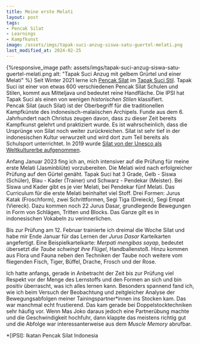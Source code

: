 ```yaml
---
title: Meine erste Melati
layout: post
tags:
- Pencak Silat
- Learnings
- Kampfkunst
image: /assets/imgs/tapak-suci-anzug-siswa-satu-guertel-melati.png 
last_modified_at: 2024-02-25
---
```

{%responsive_image path: assets/imgs/tapak-suci-anzug-siswa-satu-guertel-melati.png
alt: "Tapak Suci Anzug mit gelbem Grürtel und einer Melati"  %}
Seit Winter 2021 lerne ich [Pencak Silat](
https://www.tapak-suci.de/was-ist-pencak-silat/) 
im [Tapak Suci Stil](
https://www.tapak-suci.de/der-stil-tapak-suci/der-stil-tapak-suci/). 
Tapak Suci ist einer von etwas 600 verschiedenen Pencak Silat
Schulen und Stilen,
kommt aus Mitteljava und bedeutet reine Handfläche. 
Die IPSI hat Tapak Suci als einen von wenigen *historischen Stilen* klassifiert.  
Pencak Silat (auch Silat) ist der Oberbegriff für die traditionellen Kampfkünste 
des indonesisch-malaiischen Archipels.
Funde aus dem 6. Jahrhundert nach Christus zeugen davon, 
dass zu dieser Zeit bereits Kampfkunst gelehrt und praktiziert wurde.
Es ist wahrscheinlich, dass die Ursprünge von Silat noch weiter zurückreichen.
Silat ist sehr tief in der indonesischen Kultur verwurzelt
und wird dort zum Teil bereits als Schulsport unterrichtet.
In 2019 wurde [Silat von der Unesco als Weltkulturerbe aufgenommen](
https://ich.unesco.org/en/RL/silat-01504).<!--break-->

Anfang Januar 2023 fing ich an, 
mich intensiver auf die Prüfung für meine erste Melati (Jasminblüte) vorzubereiten.
Die Melati wird nach erfolgreicher Prüfung auf den Gürtel genäht.
Tapak Suci hat 3 Grade, Gelb - Siswa (Schüler), Blau - Kader (Trainer) 
und Schwarz - Pendekar (Meister). 
Bei Siswa und Kader gibt es je vier Melati, bei Pendekar fünf Melati. 
Das Curriculum für die erste Melati beinhaltet viel Stoff. 
Drei Formen: Jurus Katak (Froschform),
zwei Schrittformen, Segi Tiga (Dreieck), Segi Empat (Viereck). 
Dazu kommen noch 22 Jurus Dasar, grundlegende Bewegungen
in Form von Schlägen, Tritten und Blocks.
Das Ganze gilt es in indonesischen Vokabeln zu verinnerlichen.

Bis zur Prüfung am 12. Februar trainierte ich dreimal die Woche Silat 
und habe mir Ende Januar für das Lernen der *Jurus Dasar* Karteikarten angefertigt.
Eine Beispielkarteikarte: *Merpati mengibas sayap*, 
bedeutet übersetzt *die Taube schwingt ihre Flügel*, Handballenstoß.
Hinzu kommen aus Flora und Fauna neben den Techniken der Taube 
noch weitere vom fliegenden Fisch, Tiger, Büffel, Drache, Frosch und der Rose. 

Ich hatte anfangs, gerade in Anbetracht der Zeit bis zur Prüfung
viel Respekt vor der Menge des Lernstoffs und den Formen an sich
und bin positiv überrascht, was ich alles lernen kann.
Besonders spannend fand ich, 
wie ich beim Versuch der Beobachtung und zeitgleicher Analyse der Bewegungsabfolgen
meiner Tainingspartner\*innen ins Stocken kam.
Das war manchmal echt frustierend. 
Das kam gerade bei Doppelstocktechniken sehr häufig vor.
Wenn Mas Joko daraus jedoch eine Partnerübung machte und die Geschwindigkeit
hochfuhr, dann klappte das meistens richtig gut 
und die Abfolge war interessanterweise aus dem *Muscle Memory* abrufbar.

*[IPSI]: Ikatan Pencak Silat Indonesia

